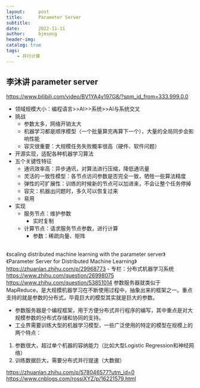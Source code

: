 ```yaml
---
layout:     post
title:      Parameter Server
subtitle:   
date:       2022-11-11
author:     bjmsong
header-img: 
catalog: true
tags:
    - 并行计算
---
```

## 李沐讲 parameter server
https://www.bilibili.com/video/BV1YA4y197G8/?spm_id_from=333.999.0.0
- 领域规模大小：编程语言>>AI>>系统>>AI与系统交叉
- 挑战
    - 参数太多，网络开销太大
    - 机器学习都是顺序模型（一个批量算完再算下一个），大量的全局同步会影响性能
    - 容灾很重要：大规模任务失败概率很高（硬件、软件问题）
- 开源实现，适配各种机器学习算法
- 五个关键性特征
    - 通讯效率高：异步通讯，对算法进行压缩，降低通讯量
    - 灵活的一致性模型：各节点访问参数是否完全一致，牺牲一些算法精度
    - 弹性的可扩展性：训练的时候新的节点可以加进来，不会让整个任务停掉
    - 容灾：机器出问题时，多久可以恢复过来
    - 易用
- 实现
    - 服务节点：维护参数
        - 实时复制
    - 计算节点：请求服务节点参数，进行计算
        - 参数：稀疏向量、矩阵
##
《scaling distributed machine learning with the parameter server》
《Parameter Server for Distributed Machine Learning》
https://zhuanlan.zhihu.com/p/29968773
    - 专栏：分布式机器学习系统
https://www.zhihu.com/question/26998075
https://www.zhihu.com/question/53851014
参数服务器就类似于MapReduce，是大规模机器学习在不断使用过程中，抽象出来的框架之一。重点支持的就是参数的分布式，毕竟巨大的模型其实就是巨大的参数。
- 参数服务器是个编程框架，用于方便分布式并行程序的编写，其中重点是对大规模参数的分布式存储和协同的支持。
- 工业界需要训练大型的机器学习模型，一些广泛使用的特定的模型在规模上的两个特点：
1. 参数很大，超过单个机器的容纳能力（比如大型Logistic Regression和神经网络）
2. 训练数据巨大，需要分布式并行提速（大数据）


https://zhuanlan.zhihu.com/p/578046577?utm_id=0
https://www.cnblogs.com/rossiXYZ/p/16221579.html


